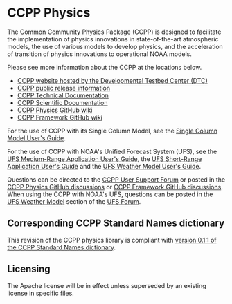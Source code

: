 # CCPP Physics

The Common Community Physics Package (CCPP) is designed to facilitate the implementation of physics innovations in state-of-the-art atmospheric models, the use of various models to develop physics, and the acceleration of transition of physics innovations to operational NOAA models.

Please see more information about the CCPP at the locations below.

- [CCPP website hosted by the Developmental Testbed Center (DTC)](https://dtcenter.org/ccpp)
- [CCPP public release information](https://dtcenter.org/community-code/common-community-physics-package-ccpp/download)
- [CCPP Technical Documentation](https://ccpp-techdoc.readthedocs.io/en/v6.0.0/)
- [CCPP Scientific Documentation](https://dtcenter.ucar.edu/GMTB/v6.0.0/sci_doc/index.html)
- [CCPP Physics GitHub wiki](https://github.com/NCAR/ccpp-physics/wiki)
- [CCPP Framework GitHub wiki](https://github.com/NCAR/ccpp-framework/wiki)

For the use of CCPP with its Single Column Model, see the [Single Column Model User's Guide](https://ccpp-scm.readthedocs.io/en/latest/).

For the use of CCPP with NOAA's Unified Forecast System (UFS), see the [UFS Medium-Range Application User's Guide](https://ufs-mrweather-app.readthedocs.io/en/latest), the [UFS Short-Range Application User's Guide](https://ufs-srweather-app.readthedocs.io/en/latest) and the [UFS Weather Model User's Guide](https://ufs-weather-model.readthedocs.io/en/latest).

Questions can be directed to the [CCPP User Support Forum](https://dtcenter.org/forum/ccpp-user-support) or posted in the [CCPP Physics GitHub discussions](https://github.com/NCAR/ccpp-physics/discussions) or [CCPP Framework GitHub discussions](https://github.com/NCAR/ccpp-framework/discussions). When using the CCPP with NOAA's UFS, questions can be posted in the [UFS Weather Model](https://forums.ufscommunity.org/forum/ufs-weather-model) section of the [UFS Forum](https://forums.ufscommunity.org).

## Corresponding CCPP Standard Names dictionary

This revision of the CCPP physics library is compliant with [version 0.1.1 of the CCPP Standard Names dictionary](https://github.com/ESCOMP/CCPPStandardNames/releases/tag/v0.1.1).

## Licensing

The Apache license will be in effect unless superseded by an existing license in specific files.
